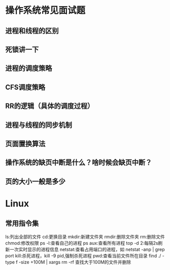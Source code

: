 # 操作系统常见面试题

## 进程和线程的区别

## 死锁讲一下

## 进程的调度策略

## CFS调度策略

## RR的逻辑（具体的调度过程）

## 进程与线程的同步机制

## 页面置换算法

## 操作系统的缺页中断是什么？啥时候会缺页中断？

## 页的大小一般是多少

# Linux

## 常用指令集

ls:列出全部的文件 cd:更换目录 mkdir:新建文件夹 rmdir:删除文件夹 rm:删除文件 chmod:修改权限 ps -l:查看自己的进程 ps aux:查看所有进程 top -d 2:每隔2s刷新一次实时显示的进程信息 netstat:查看占用端口的进程，如 netstat -anp | grep port kill:杀死进程，kill -9 pid,强制杀死进程 pwd:查看当前文件所在目录
find ./ -type f -size +100M | xargs rm -rf  查找大于100M的文件并删除
